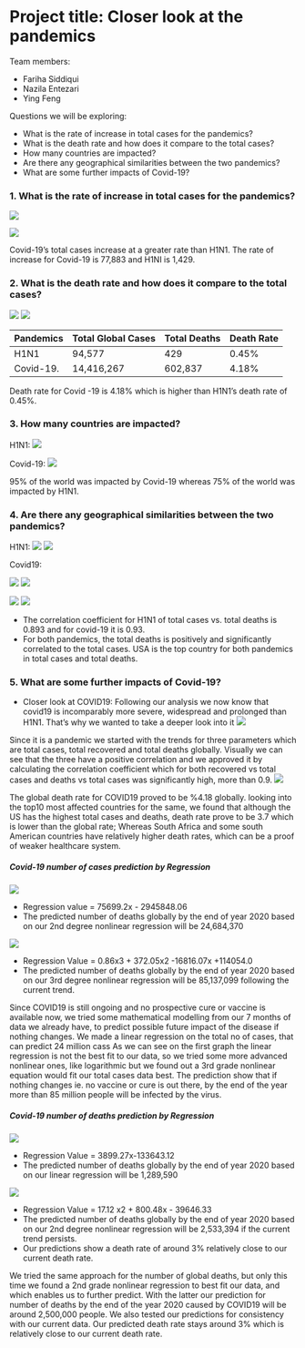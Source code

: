 # Project title: Closer look at the pandemics

Team members:
- Fariha Siddiqui
- Nazila Entezari
- Ying Feng

Questions we will be exploring:
 - What is the rate of increase in total cases for the pandemics? 
 - What is the death rate and how does it compare to the total cases?
 - How many countries are impacted? 
 - Are there any geographical similarities between the two pandemics?
 - What are some further impacts of Covid-19? 

### 1.	What is the rate of increase in total cases for the pandemics? 

![](output/h1n1_fig5.png) 

![](output/covid19_fig1.png) 

Covid-19’s total cases increase at a greater rate than H1N1. The rate of increase for Covid-19 is 77,883 and H1NI is 1,429.

### 2.	What is the death rate and how does it compare to the total cases?

![](output/h1n1_fig2.png) 
![](output/covid19_fig2.png) 

Pandemics | Total Global Cases | Total Deaths | Death Rate 
----------|--------------------|--------------|-----------
H1N1      | 94,577             | 429          | 0.45%
Covid-19. | 14,416,267         | 602,837      | 4.18%

Death rate for Covid -19 is 4.18% which is higher than H1N1’s death rate of 0.45%.

### 3.	How many countries are impacted? 

H1N1:
![](output/h1n1_fig7.png) 

Covid-19:
![](output/covid19_fig14.png) 

95% of the world was impacted by Covid-19 whereas 75% of the world was impacted by H1N1.

### 4.	Are there any geographical similarities between the two pandemics?

H1N1:
![](output/h1n1_fig3.png) 
![](output/h1n1_fig4.png) 


Covid19:

![](output/covid19_fig9.png) 
![](output/covid19_fig10.png) 

![](output/h1n1_fig1.png) 
![](output/covid19_fig7.png) 

- The correlation coefficient for H1N1 of total cases vs. total deaths is 0.893 and for covid-19 it is 0.93.
- For both pandemics, the total deaths is positively and significantly correlated to the total cases. USA is the top country for both pandemics in total cases and total deaths. 

### 5.	What are some further impacts of Covid-19? 

- Closer look at COVID19:
Following our analysis we now know that covid19 is incomparably more severe, widespread and prolonged than H1N1. That’s why we wanted to take a deeper look into it
![](output/covid19_fig6.png) 

Since it is a pandemic we started with the trends for three parameters which are total cases, total recovered and total deaths globally.
Visually we can see that the three have a positive correlation  and we approved it by calculating the correlation coefficient which for both recovered vs total cases and deaths vs total cases  was significantly high, more than 0.9.
![](output/covid19_fig11.png) 

The global death rate for COVID19 proved to be %4.18 globally.
looking into the top10 most affected countries for the same, we found that although the US has the highest total cases and deaths,  death rate prove to be 3.7 which is lower than the global rate; Whereas South Africa and some south American countries have relatively higher death rates, which can be a proof of weaker healthcare system.

##### Covid-19 number of cases prediction by Regression

![](output/covid19_fig1.png) 

- Regression value = 75699.2x - 2945848.06
- The predicted number of deaths globally by the end of year 2020 based on our 2nd degree nonlinear regression will be 24,684,370

![](output/covid19_fig3.png) 

- Regression Value = 0.86x3 + 372.05x2 -16816.07x +114054.0
- The predicted number of deaths globally by the end of year 2020 based on our 3rd degree nonlinear regression will be 85,137,099 following the current trend.

Since COVID19 is still ongoing and no prospective cure or vaccine is available now, we tried some mathematical modelling from our 7 months of data we already have, to predict possible future impact of the disease if nothing changes.
We made a linear regression on the total no of cases, that can predict 24 million cass
As we can see on the first graph the linear regression is not the best fit to our data, so we tried some more advanced nonlinear ones, like logarithmic but we found out a 3rd grade nonlinear equation would fit our total cases data best. The prediction show that if nothing changes ie. no vaccine or cure is out there, by the end of the year more than 85 million people will be infected by the virus.

##### Covid-19 number of deaths prediction by Regression

![](output/covid19_fig4.png) 

- Regression Value = 3899.27x-133643.12
- The predicted number of deaths globally by the end of year 2020 based on our linear regression will be 1,289,590

![](output/covid19_fig5.png) 

- Regression Value = 17.12 x2 + 800.48x - 39646.33
- The predicted number of deaths globally by the end of year 2020 based on our 2nd degree nonlinear regression will be 2,533,394 if the current trend persists.
- Our predictions show a death rate of around 3% relatively close to our current death rate.

We tried the same approach for the number of global deaths, but only this time we found a 2nd grade nonlinear regression to best fit our data, and which enables us to further predict. With the latter our prediction for number of deaths by the end of the year 2020 caused by COVID19 will be around 2,500,000 people.
We also tested our predictions for consistency with our current data. Our predicted death rate stays around 3% which is relatively close to our current death rate.








